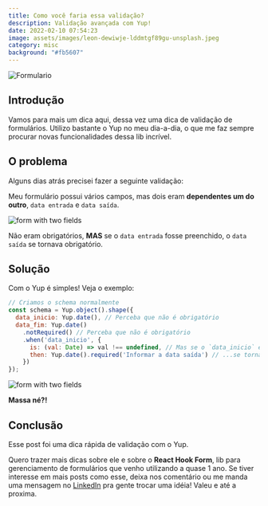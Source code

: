 ```yaml
---
title: Como você faria essa validação?
description: Validação avançada com Yup!
date: 2022-02-10 07:54:23
image: assets/images/leon-dewiwje-lddmtgf89gu-unsplash.jpeg
category: misc
background: "#fb5607"
---
```

![Formulario](assets/images/leon-dewiwje-lddmtgf89gu-unsplash.jpeg "Formulario")

## Introdução

Vamos para mais um dica aqui, dessa vez uma dica de validação de formulários. Utilizo bastante o Yup no meu dia-a-dia, o que me faz sempre procurar novas funcionalidades dessa lib incrível. 

## O problema

Alguns dias atrás precisei fazer a seguinte validação:

Meu formulário possui vários campos, mas dois eram **dependentes um do outro**, `data entrada` e `data saída`. 

![form with two fields](assets/images/screen-shot-2022-02-10-at-7.40.14-am.png "Formulario")

Não eram obrigatórios, **MAS** se o `data entrada` fosse preenchido, o `data saída` se tornava obrigatório.

## Solução

Com o Yup é simples! Veja o exemplo:

```jsx
// Criamos o schema normalmente
const schema = Yup.object().shape({
  data_inicio: Yup.date(), // Perceba que não é obrigatório
  data_fim: Yup.date()
    .notRequired() // Perceba que não é obrigatório
    .when('data_inicio', { 
      is: (val: Date) => val !== undefined, // Mas se o `data_inicio` estiver preenchido...
      then: Yup.date().required('Informar a data saída') // ...se torna obrigatório
    })
});
```

![form with two fields](assets/images/screen-shot-2022-02-10-at-7.41.11-am.png "Formulario com mensagem de erro")

**Massa né?!**

## Conclusão

Esse post foi uma dica rápida de validação com o Yup. 

Quero trazer mais dicas sobre ele e sobre o **React Hook Form**, lib para gerenciamento de formulários que venho utilizando a quase 1 ano. Se tiver interesse em mais posts como esse, deixa nos comentário ou me manda uma mensagem no [LinkedIn](https://www.linkedin.com/in/junior-alves-b66a10127/) pra gente trocar uma idéia! Valeu e até a proxima.
